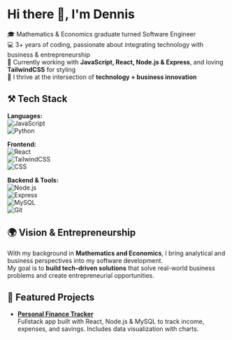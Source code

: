 # Hi there 👋, I'm Dennis  

🎓 Mathematics & Economics graduate turned Software Engineer  
💻 3+ years of coding, passionate about integrating technology with business & entrepreneurship  
🌱 Currently working with **JavaScript, React, Node.js & Express**, and loving **TailwindCSS** for styling  
🚀 I thrive at the intersection of **technology + business innovation**
﻿
## ⚒️ Tech Stack

**Languages:**  
![JavaScript](https://img.shields.io/badge/-JavaScript-F7DF1E?logo=javascript&logoColor=black)  
![Python](https://img.shields.io/badge/-Python-3776AB?logo=python&logoColor=white)    

**Frontend:**  
![React](https://img.shields.io/badge/-React-61DAFB?logo=react&logoColor=black)  
![TailwindCSS](https://img.shields.io/badge/-TailwindCSS-38B2AC?logo=tailwind-css&logoColor=white)  
![CSS](https://img.shields.io/badge/-CSS3-1572B6?logo=css3&logoColor=white)  

**Backend & Tools:**  
![Node.js](https://img.shields.io/badge/-Node.js-339933?logo=node.js&logoColor=white)  
![Express](https://img.shields.io/badge/-Express-000000?logo=express&logoColor=white)  
![MySQL](https://img.shields.io/badge/-MySQL-4479A1?logo=mysql&logoColor=white)  
![Git](https://img.shields.io/badge/-Git-F05032?logo=git&logoColor=white)  

## 🌍 Vision & Entrepreneurship  
With my background in **Mathematics and Economics**, I bring analytical and business perspectives into my software development.  
My goal is to **build tech-driven solutions** that solve real-world business problems and create entrepreneurial opportunities.  

## 🚀 Featured Projects  

- **[Personal Finance Tracker](#)**  
  Fullstack app built with React, Node.js & MySQL to track income, expenses, and savings. Includes data visualization with charts.  

